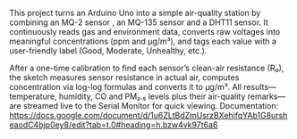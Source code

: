 This project turns an Arduino Uno into a simple air-quality station by combining an MQ-2 sensor , an MQ-135 sensor and a DHT11 sensor. It continuously reads gas and environment data, converts raw voltages into meaningful concentrations (ppm and µg/m³), and tags each value with a user-friendly label (Good, Moderate, Unhealthy, etc.).

After a one-time calibration to find each sensor’s clean-air resistance (R₀), the sketch measures sensor resistance in actual air, computes concentration via log-log formulas and converts it to µg/m³. All results—temperature, humidity, CO and PM₂.₅ levels plus their air-quality remarks—are streamed live to the Serial Monitor for quick viewing.
Documentation: https://docs.google.com/document/d/1u6ZLtBdZmUsrzBXehifqYAb1G8ursheaodC4bjp0ey8/edit?tab=t.0#heading=h.bzw4vk97t6a6

